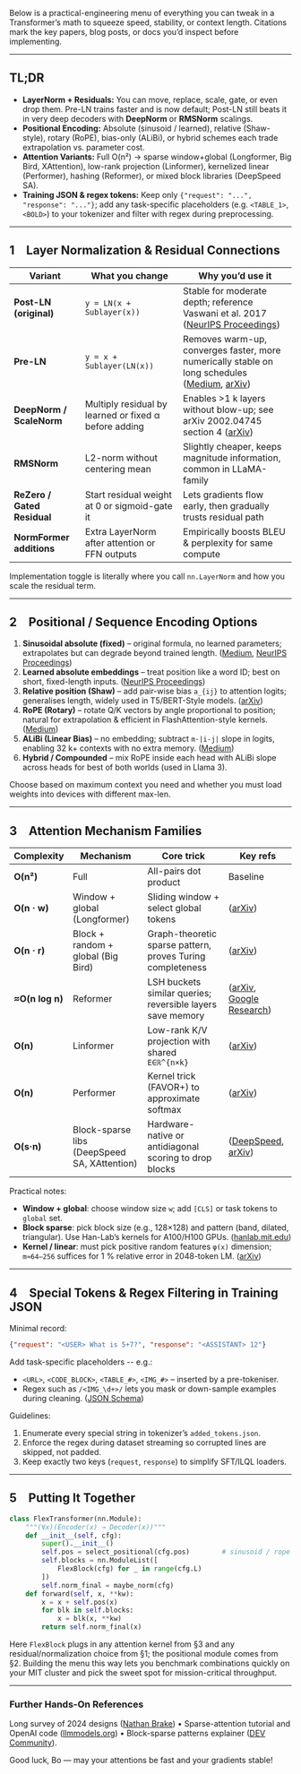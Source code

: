 Below is a practical-engineering menu of everything you can tweak in a Transformer’s math to squeeze speed, stability, or context length. Citations mark the key papers, blog posts, or docs you’d inspect before implementing.

---

## TL;DR

* **LayerNorm + Residuals:** You can move, replace, scale, gate, or even drop them. Pre-LN trains faster and is now default; Post-LN still beats it in very deep decoders with **DeepNorm** or **RMSNorm** scalings.
* **Positional Encoding:** Absolute (sinusoid / learned), relative (Shaw-style), rotary (RoPE), bias-only (ALiBi), or hybrid schemes each trade extrapolation vs. parameter cost.
* **Attention Variants:** Full O(n²) → sparse window+global (Longformer, Big Bird, XAttention), low-rank projection (Linformer), kernelized linear (Performer), hashing (Reformer), or mixed block libraries (DeepSpeed SA).
* **Training JSON & regex tokens:** Keep only `{"request": "...", "response": "..."}`; add any task-specific placeholders (e.g. `<TABLE_1>`, `<BOLD>`) to your tokenizer and filter with regex during preprocessing.

---

## 1 Layer Normalization & Residual Connections

| Variant                     | What you change                                       | Why you’d use it                                                                                       |
| --------------------------- | ----------------------------------------------------- | ------------------------------------------------------------------------------------------------------ |
| **Post-LN (original)**      | `y = LN(x + Sublayer(x))`                             | Stable for moderate depth; reference Vaswani et al. 2017 ([NeurIPS Proceedings][1])                    |
| **Pre-LN**                  | `y = x + Sublayer(LN(x))`                             | Removes warm-up, converges faster, more numerically stable on long schedules ([Medium][2], [arXiv][3]) |
| **DeepNorm / ScaleNorm**    | Multiply residual by learned or fixed α before adding | Enables >1 k layers without blow-up; see arXiv 2002.04745 section 4 ([arXiv][3])                       |
| **RMSNorm**                 | L2-norm without centering mean                        | Slightly cheaper, keeps magnitude information, common in LLaMA-family                                  |
| **ReZero / Gated Residual** | Start residual weight at 0 or sigmoid-gate it         | Lets gradients flow early, then gradually trusts residual path                                         |
| **NormFormer additions**    | Extra LayerNorm after attention or FFN outputs        | Empirically boosts BLEU & perplexity for same compute                                                  |

Implementation toggle is literally where you call `nn.LayerNorm` and how you scale the residual term.

---

## 2 Positional / Sequence Encoding Options

1. **Sinusoidal absolute (fixed)** – original formula, no learned parameters; extrapolates but can degrade beyond trained length. ([Medium][4], [NeurIPS Proceedings][1])
2. **Learned absolute embeddings** – treat position like a word ID; best on short, fixed-length inputs. ([NeurIPS Proceedings][1])
3. **Relative position (Shaw)** – add pair-wise bias `a_{ij}` to attention logits; generalises length, widely used in T5/BERT-Style models. ([arXiv][5])
4. **RoPE (Rotary)** – rotate Q/K vectors by angle proportional to position; natural for extrapolation & efficient in FlashAttention-style kernels. ([Medium][6])
5. **ALiBi (Linear Bias)** – no embedding; subtract `m·|i-j|` slope in logits, enabling 32 k+ contexts with no extra memory. ([Medium][7])
6. **Hybrid / Compounded** – mix RoPE inside each head with ALiBi slope across heads for best of both worlds (used in Llama 3).

Choose based on maximum context you need and whether you must load weights into devices with different max-len.

---

## 3 Attention Mechanism Families

| Complexity      | Mechanism                                    | Core trick                                                 | Key refs                             |
| --------------- | -------------------------------------------- | ---------------------------------------------------------- | ------------------------------------ |
| **O(n²)**       | Full                                         | All-pairs dot product                                      | Baseline                             |
| **O(n · w)**    | Window + global (Longformer)                 | Sliding window  + select global tokens                     | ([arXiv][8])                         |
| **O(n · r)**    | Block + random + global (Big Bird)           | Graph-theoretic sparse pattern, proves Turing completeness | ([arXiv][9])                         |
| **≈O(n log n)** | Reformer                                     | LSH buckets similar queries; reversible layers save memory | ([arXiv][10], [Google Research][11]) |
| **O(n)**        | Linformer                                    | Low-rank K/V projection with shared `E∈ℝ^{n×k}`            | ([arXiv][12])                        |
| **O(n)**        | Performer                                    | Kernel trick (FAVOR+) to approximate softmax               | ([arXiv][13])                        |
| **O(s·n)**      | Block-sparse libs (DeepSpeed SA, XAttention) | Hardware-native  or antidiagonal scoring to drop blocks    | ([DeepSpeed][14], [arXiv][15])       |

Practical notes:

* **Window + global**: choose window size `w`; add `[CLS]` or task tokens to `global` set.
* **Block sparse**: pick block size (e.g., 128×128) and pattern (band, dilated, triangular). Use Han-Lab’s kernels for A100/H100 GPUs. ([hanlab.mit.edu][16])
* **Kernel / linear**: must pick positive random features `φ(x)` dimension; `m≈64–256` suffices for 1 % relative error in 2048-token LM. ([arXiv][13])

---

## 4 Special Tokens & Regex Filtering in Training JSON

Minimal record:

```json
{"request": "<USER> What is 5+7?", "response": "<ASSISTANT> 12"}
```

Add task-specific placeholders -- e.g.:

* `<URL>`, `<CODE_BLOCK>`, `<TABLE_#>`, `<IMG_#>` – inserted by a pre-tokeniser.
* Regex such as `/<IMG_\d+>/` lets you mask or down-sample examples during cleaning. ([JSON Schema][17])

Guidelines:

1. Enumerate every special string in tokenizer’s `added_tokens.json`.
2. Enforce the regex during dataset streaming so corrupted lines are skipped, not padded.
3. Keep exactly two keys (`request`, `response`) to simplify SFT/ILQL loaders.

---

## 5 Putting It Together

```python
class FlexTransformer(nn.Module):
    """(∀x)(Encoder(x) → Decoder(x))"""
    def __init__(self, cfg):
        super().__init__()
        self.pos = select_positional(cfg.pos)        # sinusoid / rope / alibi…
        self.blocks = nn.ModuleList([
            FlexBlock(cfg) for _ in range(cfg.L)
        ])
        self.norm_final = maybe_norm(cfg)
    def forward(self, x, **kw):
        x = x + self.pos(x)
        for blk in self.blocks:
            x = blk(x, **kw)
        return self.norm_final(x)
```

Here `FlexBlock` plugs in any attention kernel from §3 and any residual/normalization choice from §1; the positional module comes from §2. Building the menu this way lets you benchmark combinations quickly on your MIT cluster and pick the sweet spot for mission-critical throughput.

---

### Further Hands-On References

Long survey of 2024 designs ([Nathan Brake][18]) • Sparse-attention tutorial and OpenAI code ([llmmodels.org][19]) • Block-sparse patterns explainer ([DEV Community][20]).

Good luck, Bo — may your attentions be fast and your gradients stable!

[1]: https://papers.neurips.cc/paper/7181-attention-is-all-you-need.pdf?utm_source=chatgpt.com "[PDF] Attention is All you Need - NIPS papers"
[2]: https://sh-tsang.medium.com/review-pre-ln-transformer-on-layer-normalization-in-the-transformer-architecture-b6c91a89e9ab?utm_source=chatgpt.com "Review — Pre-LN Transformer: On Layer Normalization in the ..."
[3]: https://arxiv.org/pdf/2002.04745?utm_source=chatgpt.com "[PDF] On Layer Normalization in the Transformer Architecture - arXiv"
[4]: https://medium.com/%40shravankoninti/transformers-attention-is-all-you-need-positional-encoding-485dcc1019fe?utm_source=chatgpt.com "Transformers: Attention is all you need — Positional Encoding"
[5]: https://arxiv.org/abs/1803.02155?utm_source=chatgpt.com "Self-Attention with Relative Position Representations"
[6]: https://medium.com/ai-insights-cobet/rotary-positional-embeddings-a-detailed-look-and-comprehensive-understanding-4ff66a874d83?utm_source=chatgpt.com "Rotary Positional Embeddings: A Detailed Look and ... - Medium"
[7]: https://medium.com/%40pajakamy/alibi-attention-with-linear-biases-942abe042e9f?utm_source=chatgpt.com "ALiBi: Attention with Linear Biases | by Amy Pajak - Medium"
[8]: https://arxiv.org/abs/2004.05150?utm_source=chatgpt.com "Longformer: The Long-Document Transformer"
[9]: https://arxiv.org/abs/2007.14062?utm_source=chatgpt.com "Big Bird: Transformers for Longer Sequences"
[10]: https://arxiv.org/abs/2001.04451?utm_source=chatgpt.com "Reformer: The Efficient Transformer"
[11]: https://research.google/blog/reformer-the-efficient-transformer/?utm_source=chatgpt.com "Reformer: The Efficient Transformer - Google Research"
[12]: https://arxiv.org/abs/2006.04768?utm_source=chatgpt.com "[2006.04768] Linformer: Self-Attention with Linear Complexity - arXiv"
[13]: https://arxiv.org/abs/2009.14794?utm_source=chatgpt.com "[2009.14794] Rethinking Attention with Performers - arXiv"
[14]: https://www.deepspeed.ai/tutorials/sparse-attention/?utm_source=chatgpt.com "DeepSpeed Sparse Attention"
[15]: https://arxiv.org/html/2503.16428v1?utm_source=chatgpt.com "XAttention: Block Sparse Attention with Antidiagonal Scoring - arXiv"
[16]: https://hanlab.mit.edu/blog/block-sparse-attention?utm_source=chatgpt.com "Block Sparse Attention - MIT HAN Lab"
[17]: https://json-schema.org/understanding-json-schema/reference/regular_expressions?utm_source=chatgpt.com "Regular Expressions - JSON Schema"
[18]: https://www.natebrake.com/blog/2024/07-24-survey-of-attention?utm_source=chatgpt.com "Survey of Current Modified Transformer Attention Designs"
[19]: https://llmmodels.org/blog/sparse-attention-in-transformers-step-by-step-implementation/?utm_source=chatgpt.com "Sparse Attention in Transformers: Step-by-Step Implementation"
[20]: https://dev.to/nareshnishad/day-29-sparse-transformers-efficient-scaling-for-large-language-models-59j5?utm_source=chatgpt.com "Sparse Transformers: Efficient Scaling for Large Language Models"
